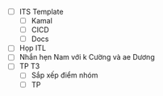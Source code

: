 - [ ] ITS Template
	- [ ] Kamal
	- [ ] CICD
	- [ ] Docs
- [ ] Họp ITL
- [ ] Nhắn hẹn Nam với k Cường và ae Dương
- [ ] TP T3
	- [ ] Sắp xếp điểm nhóm
	- [ ] TP